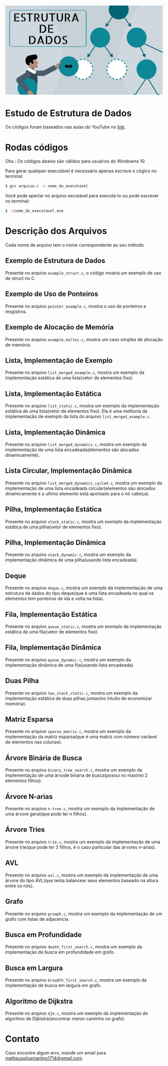 ![Estrutura de Dados](img/logo.jpg)
# Estudo de Estrutura de Dados

Os códigos foram baseados nas aulas do YouTube no [link](https://www.youtube.com/watch?v=y0B-vQI6Tiw&list=PLxI8Can9yAHf8k8LrUePyj0y3lLpigGcl&index=1).

# Rodas códigos

Obs.: Os códigos abaixo são válidos para usuários do Windowns 10.

Para gerar qualquer executável é necessário apenas escreve o cógico no terminal:

```sh
$ gcc arquivo.c -o nome_do_executavel
```

Você pode apertar no arquivo excutável para executá-lo ou pode escrever no terminal:

```sh
$ .\nome_do_executavel.exe
```

# Descrição dos Arquivos

Cada nome de arquivo tem o nome correspondente ao seu método.

## **Exemplo de Estrutura de Dados**

Presente no arquivo `example_struct.c`, o código mostra um exemplo de uso de struct no C.


## **Exemplo de Uso de Ponteiros**

Presente no arquivo `pointer_example.c`, mostra o uso de ponteiros e resgistros.

## **Exemplo de Alocação de Memória**

Presente no arquivo `example_malloc.c`, mostra um caso simples de alocação de memória.


## **Lista, Implementação de Exemplo**

Presente no arquivo `list_merged_example.c`, mostra um exemplo da implementação estática de uma lista(vetor de elementos fixo).


## **Lista, Implementação Estática**

Presente no arquivo `list_static.c`, mostra um exemplo da implementação estática de uma lista(vetor de elementos fixo). Ela é uma melhoria da implementação de exemplo da lista do arquivo `list_merged_example.c`.

## **Lista, Implementação Dinâmica**

Presente no arquivo `list_merged_dynamics.c`, mostra um exemplo da implementação de uma lista encadeada(elementos são alocados dinamicamente).

## **Lista Circular, Implementação Dinâmica**

Presente no arquivo `list_merged_dynamics_cycled.c`, mostra um exemplo da implementação de uma lista encadeada circular(elementos são alocados dinamicamente e a ultimo elemento está apontado para o nó cabeça).

## **Pilha, Implementação Estática**

Presente no arquivo `stack_static.c`, mostra um exemplo da implementação estática de uma pilha(vetor de elementos fixo).

## **Pilha, Implementação Dinâmica**

Presente no arquivo `stack_dynamic.c`, mostra um exemplo da implementação dinâmica de uma pilha(usando lista encadeada).

## **Deque**

Presente no arquivo `deque.c`, mostra um exemplo da implementação de uma estrutura de dados do tipo deque(que é uma lista encadeada no qual os elementos tem ponteiros de ida e volta na lista).

## **Fila, Implementação Estática**

Presente no arquivo `queue_static.c`, mostra um exemplo da implementação estática de uma fila(vetor de elementos fixo).

## **Fila, Implementação Dinâmica**

Presente no arquivo `queue_dynamic.c`, mostra um exemplo da implementação dinâmica de uma fila(usando lista encadeada).

## **Duas Pilha**

Presente no arquivo `two_stack_static.c`, mostra um exemplo da implementação estática de duas pilhas juntas(no intuito de economizar memória).


## **Matriz Esparsa**

Presente no arquivo `sparse_matrix.c`, mostra um exemplo da implementação da matriz esparsa(que é uma matriz com número variável de elementos nas colunas).

## **Árvore Binária de Busca**

Presente no arquivo `binary_tree_search.c`, mostra um exemplo da implementação de uma árvode binária de busca(possui no máximo 2 elementos filhos).

## **Árvore N-arias**

Presente no arquivo `n-tree.c`, mostra um exemplo da implementação de uma árvore geral(que pode ter n filhos).

## **Árvore Tries**

Presente no arquivo `trie.c`, mostra um exemplo da implementação de uma árvore trie(que pode ter 3 filhos, é o caso particular das árvores n-arias).


## **AVL**

Presente no arquivo `avl.c`, mostra um exemplo da implementação de uma árvore do tipo AVL(que tenta balancear seus elementos baseado na altura entre os nós).

## **Grafo**

Presente no arquivo `graaph.c`, mostra um exemplo da implementação de um grafo com listas de adjacencia.

## **Busca em Profundidade**

Presente no arquivo `death_first_search.c`, mostra um exemplo da implementação de busca em profundidade em grafo.

## **Busca em Largura**

Presente no arquivo `breadth_first_search.c`, mostra um exemplo da implementação de busca em largura em grafo.

## **Algoritmo de Dijkstra**


Presente no arquivo `djk.c`, mostra um exemplo da implementação do algoritmo de Dijkistra(encontrar menor caminho no grafo).

# Contato

Caso encontre algum erro, mande um email para matheussilvamartins1714@gmail.com.
